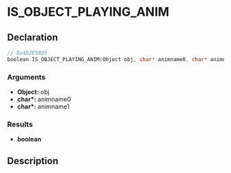 # IS_OBJECT_PLAYING_ANIM

## Declaration
```cpp
// 0x4D2E58D5
boolean IS_OBJECT_PLAYING_ANIM(Object obj, char* animname0, char* animname1);
```

### Arguments
- **Object:** obj
- **char\*:** animname0
- **char\*:** animname1

### Results
- **boolean**

## Description
